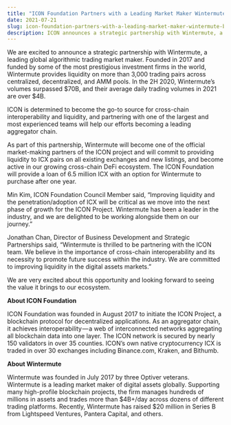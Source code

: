 ```yaml
---
title: "ICON Foundation Partners with a Leading Market Maker Wintermute"
date: 2021-07-21
slug: icon-foundation-partners-with-a-leading-market-maker-wintermute-bc4cb1742073
description: ICON announces a strategic partnership with Wintermute, a leading global algorithmic trading market maker
---
```


We are excited to announce a strategic partnership with Wintermute, a leading global algorithmic trading market maker. Founded in 2017 and funded by some of the most prestigious investment firms in the world, Wintermute provides liquidity on more than 3,000 trading pairs across centralized, decentralized, and AMM pools. In the 2H 2020, Wintermute’s volumes surpassed $70B, and their average daily trading volumes in 2021 are over $4B.

ICON is determined to become the go-to source for cross-chain interoperability and liquidity, and partnering with one of the largest and most experienced teams will help our efforts becoming a leading aggregator chain.

As part of this partnership, Wintermute will become one of the official market-making partners of the ICON project and will commit to providing liquidity to ICX pairs on all existing exchanges and new listings, and become active in our growing cross-chain DeFi ecosystem. The ICON Foundation will provide a loan of 6.5 million ICX with an option for Wintermute to purchase after one year.

Min Kim, ICON Foundation Council Member said, “Improving liquidity and the penetration/adoption of ICX will be critical as we move into the next phase of growth for the ICON Project. Wintermute has been a leader in the industry, and we are delighted to be working alongside them on our journey.”

Jonathan Chan, Director of Business Development and Strategic Partnerships said, “Wintermute is thrilled to be partnering with the ICON team. We believe in the importance of cross-chain interoperability and its necessity to promote future success within the industry. We are committed to improving liquidity in the digital assets markets.”

We are very excited about this opportunity and looking forward to seeing the value it brings to our ecosystem.

**About ICON Foundation**

ICON Foundation was founded in August 2017 to initiate the ICON Project, a blockchain protocol for decentralized applications. As an aggregator chain, it achieves interoperability — a web of interconnected networks aggregating all blockchain data into one layer. The ICON network is secured by nearly 150 validators in over 35 counties. ICON’s own native cryptocurrency ICX is traded in over 30 exchanges including Binance.com, Kraken, and Bithumb.

**About Wintermute**

Wintermute was founded in July 2017 by three Optiver veterans. Wintermute is a leading market maker of digital assets globally. Supporting many high-profile blockchain projects, the firm manages hundreds of millions in assets and trades more than $4B+/day across dozens of different trading platforms. Recently, Wintermute has raised $20 million in Series B from Lightspeed Ventures, Pantera Capital, and others.

